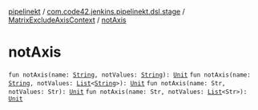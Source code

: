 [pipelinekt](../../index.md) / [com.code42.jenkins.pipelinekt.dsl.stage](../index.md) / [MatrixExcludeAxisContext](index.md) / [notAxis](./not-axis.md)

# notAxis

`fun notAxis(name: `[`String`](https://kotlinlang.org/api/latest/jvm/stdlib/kotlin/-string/index.html)`, notValues: `[`String`](https://kotlinlang.org/api/latest/jvm/stdlib/kotlin/-string/index.html)`): `[`Unit`](https://kotlinlang.org/api/latest/jvm/stdlib/kotlin/-unit/index.html)
`fun notAxis(name: `[`String`](https://kotlinlang.org/api/latest/jvm/stdlib/kotlin/-string/index.html)`, notValues: `[`List`](https://kotlinlang.org/api/latest/jvm/stdlib/kotlin.collections/-list/index.html)`<`[`String`](https://kotlinlang.org/api/latest/jvm/stdlib/kotlin/-string/index.html)`>): `[`Unit`](https://kotlinlang.org/api/latest/jvm/stdlib/kotlin/-unit/index.html)
`fun notAxis(name: Str, notValues: Str): `[`Unit`](https://kotlinlang.org/api/latest/jvm/stdlib/kotlin/-unit/index.html)
`fun notAxis(name: Str, notValues: `[`List`](https://kotlinlang.org/api/latest/jvm/stdlib/kotlin.collections/-list/index.html)`<Str>): `[`Unit`](https://kotlinlang.org/api/latest/jvm/stdlib/kotlin/-unit/index.html)